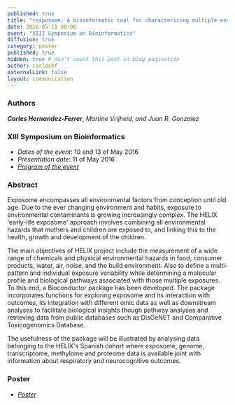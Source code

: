 ```yaml
---
published: true
title: "rexposome: A bioinformatic tool for characterizing multiple environmental factors and its association with different omics biomarkers and disease"
date: 2016-05-11 00:00
event: "XIII Symposium on Bioinformatics"
diffusion: true
category: poster
published: true
hidden: true # don't count this post in blog pagination
author: carleshf
externalLink: false
layout: communication
---
```


### Authors

___Carles Hernandez-Ferrer___, _Martine Vrijheid, and Juan R. Gonzalez_

### XIII Symposium on Bioinformatics

 - _Dates of the event_: 10 and 13 of May 2016
 - _Presentation date_: 11 of May 2016
 - _[Program of the event]({{baseurl}}/assets/xiii_symposium_on_bioinformatics.pdf)_

### Abstract

Exposome encompasses all environmental factors from conception until old age. Due to the ever changing environment and habits, exposure to environmental contaminants is growing increasingly complex. The HELIX 'early-life exposome' approach involves combining all environmental hazards that mothers and children are exposed to, and linking this to the health, growth and development of the children.

The main objectives of HELIX project include the measurement of a wide range of chemicals and physical environmental hazards in food, consumer products, water, air, noise, and the build environment. Also to define a multi-pattern and individual exposure variability while determining a molecular profile and biological pathways associated with those multiple exposures. To this end, a Bioconductor package has been developed. The package incorporates functions for exploring exposome and its interaction with outcomes, its integration with different omic data as well as downstream analyses to facilitate biological insights though pathway analyses and retrieving data from public databases such as DisGeNET and Comparative Toxicogenomics Database.

The usefulness of the package will be illustrated by analysing data belonging to the HELIX's Spanish cohort where exposome, genome, transcriptome, methylome and proteome data is available joint with information about respiratory and neurocognitive outcomes.

### Poster

 - _[Poster](https://f1000research.com/posters/5-1537)_